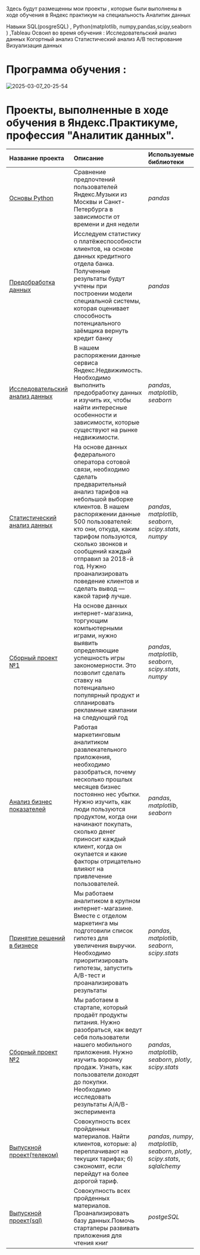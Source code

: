 Здесь будут размещенны мои проекты , которые были выполнены в ходе обучения в Яндекс практикум на специальность Аналитик данных

Навыки SQL(posgreSQL) , Python(matplotlib, numpy,pandas,scipy,seaborn ) ,Tableau
Освоил во время обучения : Исследовательский анализ данных Когортный анализ Статистический анализ A/B тестирование Визуализация данных

# Программа обучения :
![2025-03-07_20-25-54](https://github.com/user-attachments/assets/a798fcae-dbc0-4263-bf09-c50258467328)


# Проекты, выполненные в ходе обучения в Яндекс.Практикуме, профессия "Аналитик данных".

| Название проекта | Описание | Используемые библиотеки | 
| :---------------------- | :---------------------- | :---------------------- |
| [ Основы Python](https://github.com/VanLuve/Project/tree/main/1.Базовый%20python) | Сравнение предпочтений пользователей Яндекс.Музыки из Москвы и Санкт-Петербурга в зависимости от времени и дня недели | *pandas* |
| [ Предобработка данных](https://github.com/VanLuve/Project/tree/main/2.Предобработка%20данных.)| Исследуем статистику о платёжеспособности клиентов, на основе данных кредитного отдела банка. Полученные результаты будут учтены при построении модели специальной системы, которая оценивает способность потенциального заёмщика вернуть кредит банку | *pandas* |
| [ Исследовательский анализ данных](https://github.com/VanLuve/Project/tree/main/Исследовательский%20анализ%20данных) | В нашем распоряжении данные сервиса Яндекс.Недвижимость. Необходимо выполнить предобработку данных и изучить их, чтобы найти интересные особенности и зависимости, которые существуют на рынке недвижимости. | *pandas*, *matplotlib*, *seaborn* |
| [ Статистический анализ данных](https://github.com/VanLuve/Project/tree/main/Статистический%20анализ%20данных) | На основе данных федерального оператора сотовой связи, необходимо сделать предварительный анализ тарифов на небольшой выборке клиентов. В нашем распоряжении данные 500 пользователей: кто они, откуда, каким тарифом пользуются, сколько звонков и сообщений каждый отправил за 2018-й год. Нужно проанализировать поведение клиентов и сделать вывод — какой тариф лучше. | *pandas*, *matplotlib*, *seaborn*, *scipy.stats*, *numpy*|
| [ Сборный проект №1](https://github.com/VanLuve/Project/tree/main/Сборный%20проект%201) | На основе данных интернет-магазина, торгующим компьютерными играми, нужно выявить определяющие успешность игры закономерности. Это позволит сделать ставку на потенциально популярный продукт и спланировать рекламные кампании на следующий год | *pandas*, *matplotlib*, *seaborn*, *scipy.stats*, *numpy*|
| [ Анализ бизнес показателей](https://github.com/voronovdmitriy/Yandex-Praktikum-DA/tree/main/5.%20Анализ%20бизнес%20показателей) | Работая маркетинговым аналитиком развлекательного приложения, необходимо разобраться, почему несколько прошлых месяцев бизнес постоянно нес убытки. Нужно изучить, как люди пользуются продуктом, когда они начинают покупать, сколько денег приносит каждый клиент, когда он окупается и какие факторы отрицательно влияют на привлечение пользователей. | *pandas*, *matplotlib*, *seaborn* |
| [ Принятие решений в бизнесе](https://github.com/VanLuve/Project/tree/main/Принятие%20решений%20в%20бизнесе) | Мы работаем аналитиком в крупном интернет-магазине. Вместе с отделом маркетинга мы подготовили список гипотез для увеличения выручки. Необходимо приоритизировать гипотезы, запустить A/B-тест и проанализировать результаты | *pandas*, *matplotlib*, *seaborn*, *scipy.stats* |
| [ Сборный проект №2](https://github.com/VanLuve/Project/tree/main/Сборный%20проект%202) | Мы работаем в стартапе, который продаёт продукты питания. Нужно разобраться, как ведут себя пользователи нашего мобильного приложения. Нужно изучить воронку продаж. Узнать, как пользователи доходят до покупки. Необходимо исследовать результаты A/A/B-эксперимента | *pandas*, *matplotlib*, *seaborn*, *plotly*, *scipy.stats* |
| [ Выпускной проект(телеком)](https://github.com/VanLuve/Project/tree/main/Выпускной%20проект%20(телеком)) | Совокупность всех пройденных материалов. Найти клиентов, которые: а) переплачивают на текущих тарифах; б) сэкономят, если перейдут на более дорогой тариф. | *pandas*, *numpy*, *matplotlib*, *seaborn*, *plotly*, *scipy.stats*, *sqlalchemy* |
| [ Выпускной проект(sql)](https://github.com/VanLuve/Project/tree/main/Выпускной%20проект%20SQL) | Совокупность всех пройденных материалов. Проанализировать базу данных.Помочь стартаперы развивать приложения для чтения книг| *postgeSQL* |
